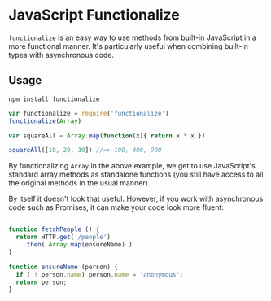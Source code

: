 # JavaScript Functionalize

`functionalize` is an easy way to use methods from built-in JavaScript in a more functional manner. It's particularly useful when combining built-in types with asynchronous code.

## Usage

    npm install functionalize

```js
var functionalize = require('functionalize')
functionalize(Array)

var squareAll = Array.map(function(x){ return x * x })

squareAll([10, 20, 30]) //=> 100, 400, 900
```

By functionalizing `Array` in the above example, we get to use JavaScript's standard array methods as standalone functions (you still have access to all the original methods in the usual manner).

By itself it doesn't look that useful. However, if you work with asynchronous code such as Promises, it can make your code look more fluent:

```js

function fetchPeople () {
  return HTTP.get('/people')
    .then( Array.map(ensureName) )
}

function ensureName (person) {
  if ( ! person.name) person.name = 'anonymous';
  return person;
}
```
